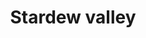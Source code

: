 ---
layout: posts_by_category
categories: stardewvalley
title: Stardew valley
permalink: /category/stardewvalley
---
